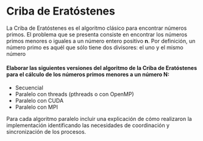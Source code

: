 # Criba de Eratóstenes
La Criba de Eratóstenes es el algoritmo clásico para encontrar números primos. El problema que se presenta consiste en encontrar los números primos menores o iguales a un número entero positivo **n**. Por definición, un número primo es aquél que sólo tiene dos divisores: el uno y el mismo número

#### Elaborar las siguientes versiones del algoritmo de la Criba de Eratóstenes para el cálculo de los números primos menores a un número N:

- Secuencial
- Paralelo con threads (pthreads o con OpenMP)
- Paralelo con CUDA
- Paralelo con MPI

Para cada algoritmo paralelo incluir una explicación de cómo realizaron la implementación identificando las necesidades de coordinación y sincronización de los procesos. 